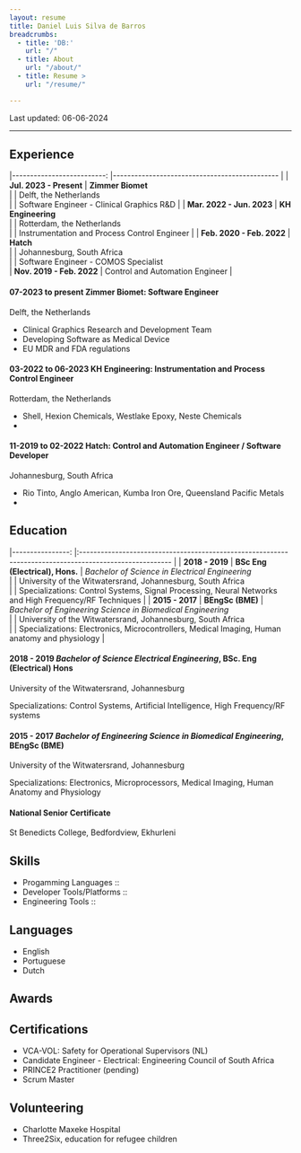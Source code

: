 ```yaml
---
layout: resume
title: Daniel Luis Silva de Barros
breadcrumbs:
  - title: 'DB:'
    url: "/"
  - title: About
    url: "/about/"
  - title: Resume >
    url: "/resume/"

---
```


<style>
td, th {
   padding: 5px;
   border: none!important;
}
</style>


Last updated: 06-06-2024

---

## Experience

|--------------------------:	|----------------------------------------------	|
|   **Jul. 2023 - Present** 	| **Zimmer Biomet**                            	\
|                           	| Delft, the Netherlands                       	\
|                           	| Software Engineer - Clinical Graphics R&D    	|
| **Mar. 2022 - Jun. 2023** 	| **KH Engineering**                           	\
|                           	| Rotterdam, the Netherlands                   	\
|                           	| Instrumentation and Process Control Engineer 	|
| **Feb. 2020 - Feb. 2022** 	| **Hatch**                                    	\
|                           	| Johannesburg, South Africa                   	\
|                           	| Software Engineer - COMOS Specialist         	\
| **Nov. 2019 - Feb. 2022** 	| Control and Automation Engineer              	|

#### 07-2023 to present Zimmer Biomet: Software Engineer
Delft, the Netherlands
- Clinical Graphics Research and Development Team
- Developing Software as Medical Device
- EU MDR and FDA regulations


#### 03-2022 to 06-2023 KH Engineering: Instrumentation and Process Control Engineer
Rotterdam, the Netherlands
- Shell, Hexion Chemicals, Westlake Epoxy, Neste Chemicals
- 

#### 11-2019 to 02-2022 Hatch: Control and Automation Engineer / Software Developer
Johannesburg, South Africa
- Rio Tinto, Anglo American, Kumba Iron Ore, Queensland Pacific Metals
- 

## Education

|----------------:	|:-------------------------------------------------------------------------------------------------------	|
| **2018 - 2019** 	| **BSc Eng (Electrical), Hons.** \| *Bachelor of Science in Electrical Engineering*                    	\
|                 	| University of the Witwatersrand, Johannesburg, South Africa                                           	\
|                 	| Specializations: Control Systems, Signal Processing, Neural Networks and High Frequency/RF Techniques 	|
| **2015 - 2017** 	| **BEngSc (BME)** \| *Bachelor of Engineering Science in Biomedical Engineering*                       	\
|                 	| University of the Witwatersrand, Johannesburg, South Africa                                           	\
|                 	| Specializations: Electronics, Microcontrollers, Medical Imaging, Human anatomy and physiology         	|

#### 2018 - 2019 *Bachelor of Science Electrical Engineering*, **BSc. Eng (Electrical) Hons** 
University of the Witwatersrand, Johannesburg

Specializations: Control Systems, Artificial Intelligence, High Frequency/RF systems

#### 2015 - 2017 *Bachelor of Engineering Science in Biomedical Engineering*, **BEngSc (BME)** 
University of the Witwatersrand, Johannesburg

Specializations: Electronics, Microprocessors, Medical Imaging, Human Anatomy and Physiology


#### National Senior Certificate
St Benedicts College, Bedfordview, Ekhurleni

## Skills
- Progamming Languages ::
- Developer Tools/Platforms ::
- Engineering Tools ::

## Languages
- English
- Portuguese
- Dutch
  
## Awards

## Certifications
- VCA-VOL: Safety for Operational Supervisors (NL)
- Candidate Engineer - Electrical: Engineering Council of South Africa
- PRINCE2 Practitioner (pending)
- Scrum Master


## Volunteering
- Charlotte Maxeke Hospital
- Three2Six, education for refugee children